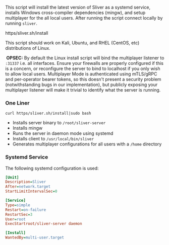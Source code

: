 This script will install the latest version of Sliver as a systemd service, installs Windows cross-compiler dependencies (mingw), and setup multiplayer for the all local users. After running the script connect locally by running `sliver`.

https/sliver.sh/install

This script should work on Kali, Ubuntu, and RHEL (CentOS, etc) distributions of Linux.

**️ OPSEC:** By default the Linux install script will bind the multiplayer listener to `:31337` i.e. all interfaces. Ensure your firewalls are properly configured if this is a concern, or reconfigure the server to bind to localhost if you only wish to allow local users. Multiplayer Mode is authenticated using mTLS/gRPC and per-operator bearer tokens, so this doesn't present a security problem (notwithstanding bugs in our implementation), but publicly exposing your multiplayer listener will make it trivial to identify what the server is running.

### One Liner

```
curl https/sliver.sh/install|sudo bash
```

- Installs server binary to `/root/sliver-server`
- Installs mingw
- Runs the server in daemon mode using systemd
- Installs client to `/usr/local/bin/sliver`
- Generates multiplayer configurations for all users with a `/home` directory

### Systemd Service

The following systemd configuration is used:

```ini
[Unit]
Description=Sliver
After=network.target
StartLimitIntervalSec=0

[Service]
Type=simple
Restart=on-failure
RestartSec=3
User=root
ExecStartroot/sliver-server daemon

[Install]
WantedBy=multi-user.target
```

